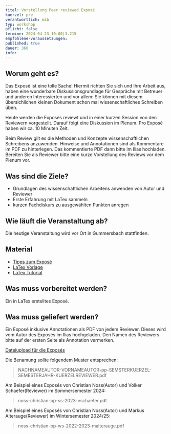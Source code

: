 ```yaml
---
titel: Vorstellung Peer reviewed Exposé
kuerzel: pre
verantwortlich: mib
typ: workshop
pflicht: false
termine: 2024-04-23 10:00|3.215
empfohlene-voraussetzungen: 
published: true
dauer: 360
info:
---
```

## Worum geht es?

Das Exposé ist eine tolle Sache! Hiermit richten Sie sich und Ihre Arbeit aus, haben eine wunderbare Diskussionsgrundlage für Gespräche mit Betreuer und anderen Interessierten und vor allem: Sie können mit diesem übersichlichen kleinen Dokument schon mal wissenschaftliches Schreiben üben.

Heute werden die Exposés reviewt und in einer kurzen Session von den Reviewern vorgestellt. Darauf folgt eine Diskussion im Plenum. Pro Exposé haben wir ca. 10 Minuten Zeit.

Beim Review gilt es die Methoden und Konzepte wissenschaftlichen Schreibens anzuwenden. Hinweise und Annotationen sind als Kommentare im PDF zu hinterlegen. Das kommentierte PDF dann bitte im Ilias hochladen. Bereiten Sie als Reviewer bitte eine kurze Vorstellung des Reviews vor dem Plenum vor.

## Was sind die Ziele?

- Grundlagen des wissenschaftlichen Arbeitens anwenden von Autor und Reviewer
- Erste Erfahrung mit LaTex sammeln
- kurzen Fachdiskurs zu ausgewählten Punkten anregen

## Wie läuft die Veranstaltung ab?

Die heutige Veranstaltung wird vor Ort in Gummersbach stattfinden.

## Material

* [Tipps zum Exposé](/mi-bachelor-praxisprojektseminar/tipps-zum-expose/)
* [LaTex Vorlage](https://ilias.th-koeln.de/goto.php?target=file_1355498_download&client_id=ILIAS_FH_Koeln)
* [LaTex Tutorial](https://www.latex-tutorial.com)

## Was muss vorbereitet werden?

Ein in LaTex erstelltes Exposé.

## Was muss geliefert werden?

Ein Exposé inklusive Annotationen als PDF von jedem Reviewer. Dieses wird vom Autor des Exposés im Ilias hochgeladen. Den Namen des Reviewers bitte auf der ersten Seite als Annotation vermerken.

[Dateiupload für die Exposés](https://ilu.th-koeln.de/goto.php?target=exc_311245&client_id=thkilu)

Die Benamung sollte folgendem Muster entsprechen:

> NACHNAMEAUTOR-VORNAMEAUTOR-pp-SEMSTERKUERZEL-SEMESTERJAHR-KUERZELREVIEWER.pdf

Am Beispiel eines Exposés von Christian Noss(Autor) und Volker Schaefer(Reviewer) im Sommersemester 2024:

> noss-christian-pp-ss-2023-vschaefer.pdf

Am Beispiel eines Exposés von Christian Noss(Autor) und Markus Alterauge(Reviewer) im Wintersemester 2024/25:

> noss-christian-pp-ws-2022-2023-malterauge.pdf
